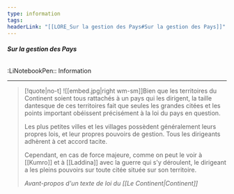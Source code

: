 ```yaml
---
type: information
tags:
headerLink: "[[LORE_Sur la gestion des Pays#Sur la gestion des Pays]]"
---
```


######  __Sur la gestion des Pays__
<span class="sub2">:LiNotebookPen:: Information</span>
___

> [!quote|no-t]
> ![[embed.jpg|right wm-sm]]Bien que les territoires du Continent soient tous rattachés à un pays qui les dirigent, la taille dantesque de ces territoires fait que seules les grandes citées et les points important obéissent précisément à la loi du pays en question.
> 
> Les plus petites villes et les villages possèdent généralement leurs propres lois, et leur propres pouvoirs de gestion. Tous les dirigeants adhèrent à cet accord tacite.
> 
> Cependant, en cas de force majeure, comme on peut le voir à [[Kumro]] et à [[Laddina]] avec la guerre qui s'y déroulent, le dirigeant a les pleins pouvoirs sur toute citée située sur son territoire.
> 
> *Avant-propos d'un texte de loi du [[Le Continent|Continent]]*